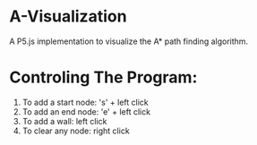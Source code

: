 # A-Visualization
A P5.js implementation to visualize the A* path finding algorithm.



# Controling The Program:
1. To add a start node: 's' + left click
2. To add an end node: 'e' + left click
3. To add a wall: left click
4. To clear any node: right click
